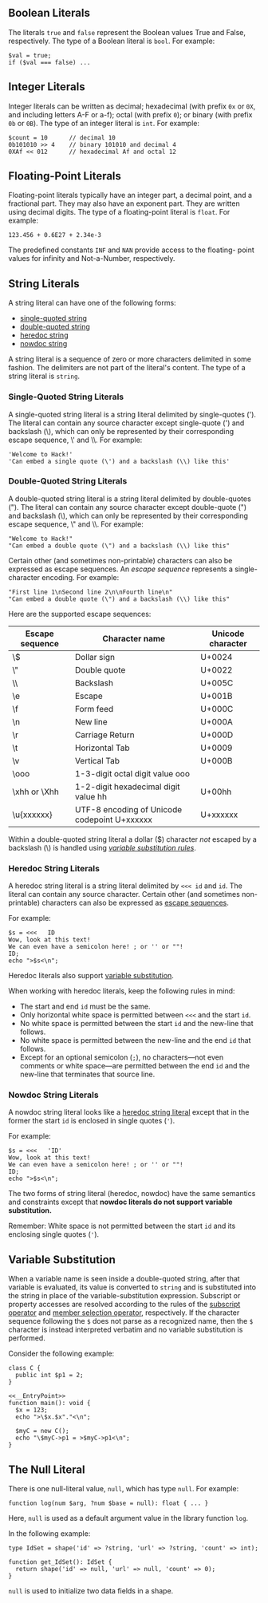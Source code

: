 ## Boolean Literals

The literals `true` and `false` represent the Boolean values True and False, respectively. The type of a Boolean
literal is `bool`. For example:

```Hack
$val = true;
if ($val === false) ...
```

## Integer Literals

Integer literals can be written as decimal; hexadecimal (with prefix `0x` or `0X`, and including letters A-F or a-f);
octal (with prefix `0`); or binary (with prefix `0b` or `0B`).  The type of an integer literal is `int`.  For example:

```Hack
$count = 10      // decimal 10
0b101010 >> 4    // binary 101010 and decimal 4
0XAf << 012      // hexadecimal Af and octal 12
```

## Floating-Point Literals

Floating-point literals typically have an integer part, a decimal point, and a fractional part. They may also have an
exponent part. They are written using decimal digits.  The type of a floating-point literal is `float`.  For example:

```Hack
123.456 + 0.6E27 + 2.34e-3
```

The predefined constants `INF` and `NAN` provide access to the floating- point values for infinity and Not-a-Number, respectively.

## String Literals

A string literal can have one of the following forms:
* [single-quoted string](#string-literals__single-quoted-string-literals)
* [double-quoted string](#string-literals__double-quoted-string-literals)
* [heredoc string](#string-literals__heredoc-string-literals)
* [nowdoc string](#string-literals__nowdoc-string-literals)

A string literal is a sequence of zero or more characters delimited in some fashion. The delimiters are not part of
the literal's content. The type of a string literal is `string`.

### Single-Quoted String Literals

A single-quoted string literal is a string literal delimited by single-quotes ('). The literal can contain any source
character except single-quote (') and backslash (\\), which can only be represented by their corresponding escape sequence, \\' and \\\\.  For example:

```Hack
'Welcome to Hack!'
'Can embed a single quote (\') and a backslash (\\) like this'
```

### Double-Quoted String Literals

A double-quoted string literal is a string literal delimited by double-quotes ("). The literal can contain any source
character except double-quote (") and backslash (\\), which can only be represented by their corresponding escape sequence, \\" and \\\\.  For example:

```Hack
"Welcome to Hack!"
"Can embed a double quote (\") and a backslash (\\) like this"
```

Certain other (and sometimes non-printable) characters can also be expressed as escape sequences.  An *escape sequence*
represents a single-character encoding.  For example:

```Hack
"First line 1\nSecond line 2\n\nFourth line\n"
"Can embed a double quote (\") and a backslash (\\) like this"
```

Here are the supported escape sequences:

Escape sequence | Character name | Unicode character
--------------- | --------------| ------
\\\$  | Dollar sign | U+0024
\\\"  | Double quote | U+0022
\\\\  | Backslash | U+005C
\e  | Escape | U+001B
\f  | Form feed | U+000C
\n  | New line | U+000A
\r  | Carriage Return | U+000D
\t  | Horizontal Tab | U+0009
\v  | Vertical Tab | U+000B
\ooo |  1-3-digit octal digit value ooo |
\xhh or \Xhh  | 1-2-digit hexadecimal digit value hh | U+00hh
\u{xxxxxx} | UTF-8 encoding of Unicode codepoint U+xxxxxx | U+xxxxxx

Within a double-quoted string literal a dollar ($) character *not* escaped by a backslash (\\) is handled using *[variable
substitution rules](#variable-substitution)*.

### Heredoc String Literals

A heredoc string literal is a string literal delimited by `<<< id` and `id`. The literal can contain any source character.
Certain other (and sometimes non-printable) characters can also be expressed as [escape sequences](#string-literals__double-quoted-string-literals).

For example:

```
$s = <<<   ID
Wow, look at this text!
We can even have a semicolon here! ; or '' or ""!
ID;
echo ">$s<\n";
```

Heredoc literals also support [variable substitution](#variable-substitution).

When working with heredoc literals, keep the following rules in mind:
* The start and end `id` must be the same.
* Only horizontal white space is permitted between `<<<` and the start `id`.
* No white space is permitted between the start `id` and the new-line that follows.
* No white space is permitted between the new-line and the end `id` that follows.
* Except for an optional semicolon (`;`), no characters&mdash;not even comments or white space&mdash;are permitted between the end `id` and the new-line that terminates that source line.

### Nowdoc String Literals

A nowdoc string literal looks like a [heredoc string literal](#string-literals__heredoc-string-literals) except that in the former the start
`id` is enclosed in single quotes (`'`).

For example:

```
$s = <<<   'ID'
Wow, look at this text!
We can even have a semicolon here! ; or '' or ""!
ID;
echo ">$s<\n";
```
The two forms of string literal (heredoc, nowdoc) have the same semantics and constraints except that **nowdoc literals do not support variable substitution.**

Remember: White space is not permitted between the start `id` and its enclosing single quotes (`'`).

## Variable Substitution
When a variable name is seen inside a double-quoted string, after that variable is evaluated, its value is converted to `string`
and is substituted into the string in place of the variable-substitution expression. Subscript or property accesses are resolved
according to the rules of the [subscript operator](../expressions-and-operators/subscript.md) and
[member selection operator](../expressions-and-operators/member-selection.md), respectively. If the character sequence following
the `$` does not parse as a recognized name, then the `$` character is instead interpreted verbatim and no variable substitution
is performed.

Consider the following example:

```dq-variable-substitution.hack
class C {
  public int $p1 = 2;
}

<<__EntryPoint>>
function main(): void {
  $x = 123;
  echo ">\$x.$x"."<\n";

  $myC = new C();
  echo "\$myC->p1 = >$myC->p1<\n";
}
```

## The Null Literal

There is one null-literal value, `null`, which has type `null`.  For example:

```Hack
function log(num $arg, ?num $base = null): float { ... }
```

Here, `null` is used as a default argument value in the library function `log`.

In the following example:

```null-literal.hack no-auto-output
type IdSet = shape('id' => ?string, 'url' => ?string, 'count' => int);

function get_IdSet(): IdSet {
  return shape('id' => null, 'url' => null, 'count' => 0);
}
```

`null` is used to initialize two data fields in a shape.
